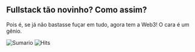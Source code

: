 ## Fullstack tão novinho? Como assim?

Pois é, se já não bastasse fuçar em tudo, agora tem a Web3! O cara é um gênio.

![Sumario](https://github-profile-summary-cards.vercel.app/api/cards/profile-details?username=smzto&theme=vue)
![Hits](https://hits.seeyoufarm.com/api/count/incr/badge.svg?url=https%3A%2F%2Fgithub.com%2Fsmzto1212%2Fhit-counter)
